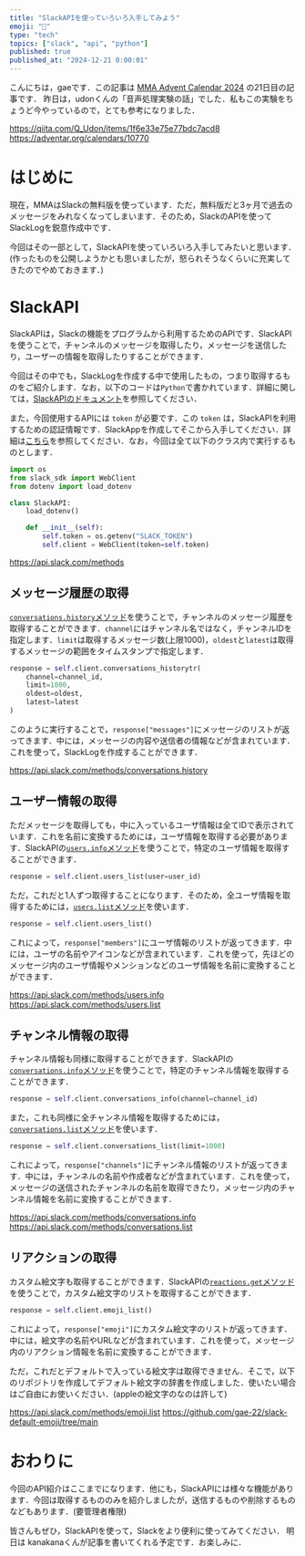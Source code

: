 ```yaml
---
title: "SlackAPIを使っていろいろ入手してみよう"
emoji: "👻"
type: "tech"
topics: ["slack", "api", "python"]
published: true
published_at: "2024-12-21 0:00:01"
---
```



こんにちは，gaeです．この記事は [MMA Advent Calendar 2024](https://adventar.org/calendars/10770) の21日目の記事です．
昨日は，udonくんの「音声処理実験の話」でした．私もこの実験をちょうど今やっているので，とても参考になりました．

https://qiita.com/Q_Udon/items/1f6e33e75e77bdc7acd8
https://adventar.org/calendars/10770

# はじめに


現在，MMAはSlackの無料版を使っています．ただ，無料版だと3ヶ月で過去のメッセージをみれなくなってしまいます．そのため，SlackのAPIを使ってSlackLogを鋭意作成中です．

今回はその一部として，SlackAPIを使っていろいろ入手してみたいと思います．(作ったものを公開しようかとも思いましたが，怒られそうなくらいに充実してきたのでやめておきます．)

# SlackAPI

SlackAPIは，Slackの機能をプログラムから利用するためのAPIです．SlackAPIを使うことで，チャンネルのメッセージを取得したり，メッセージを送信したり，ユーザーの情報を取得したりすることができます．

今回はその中でも，SlackLogを作成する中で使用したもの，つまり取得するものをご紹介します．なお，以下のコードは`Python`で書かれています．詳細に関しては，[SlackAPIのドキュメント](https://api.slack.com/methods)を参照してください．

また，今回使用するAPIには `token` が必要です．この `token` は，SlackAPIを利用するための認証情報です．SlackAppを作成してそこから入手してください．詳細は[こちら](https://api.slack.com/authentication/basics)を参照してください．なお，今回は全て以下のクラス内で実行するものとします．

```python
import os
from slack_sdk import WebClient
from dotenv import load_dotenv

class SlackAPI:
    load_dotenv()

    def __init__(self):
        self.token = os.getenv("SLACK_TOKEN")
        self.client = WebClient(token=self.token)
```

https://api.slack.com/methods

## メッセージ履歴の取得

[`conversations.history`メソッド](https://api.slack.com/methods/conversations.history)を使うことで，チャンネルのメッセージ履歴を取得することができます．`channel`にはチャンネル名ではなく，チャンネルIDを指定します．`limit`は取得するメッセージ数(上限1000)，`oldest`と`latest`は取得するメッセージの範囲をタイムスタンプで指定します．

```python
response = self.client.conversations_historytr(
    channel=channel_id,
    limit=1000,
    oldest=oldest,
    latest=latest
)
```

このように実行することで，`response["messages"]`にメッセージのリストが返ってきます．中には，メッセージの内容や送信者の情報などが含まれています．これを使って，SlackLogを作成することができます．

https://api.slack.com/methods/conversations.history

## ユーザー情報の取得

ただメッセージを取得しても，中に入っているユーザ情報は全てIDで表示されています．これを名前に変換するためには，ユーザ情報を取得する必要があります．SlackAPIの[`users.info`メソッド](https://api.slack.com/methods/users.info)を使うことで，特定のユーザ情報を取得することができます．

```python
response = self.client.users_list(user=user_id)
```

ただ，これだと1人ずつ取得することになります．そのため，全ユーザ情報を取得するためには，[`users.list`メソッド](https://api.slack.com/methods/users.list)を使います．

```python
response = self.client.users_list()
```

これによって，`response["members"]`にユーザ情報のリストが返ってきます．中には，ユーザの名前やアイコンなどが含まれています．これを使って，先ほどのメッセージ内のユーザ情報やメンションなどのユーザ情報を名前に変換することができます．

https://api.slack.com/methods/users.info
https://api.slack.com/methods/users.list

## チャンネル情報の取得


チャンネル情報も同様に取得することができます．SlackAPIの[`conversations.info`メソッド](https://api.slack.com/methods/conversations.info)を使うことで，特定のチャンネル情報を取得することができます．

```python
response = self.client.conversations_info(channel=channel_id)
```

また，これも同様に全チャンネル情報を取得するためには，[`conversations.list`メソッド](https://api.slack.com/methods/conversations.list)を使います．

```python
response = self.client.conversations_list(limit=1000)
```

これによって，`response["channels"]`にチャンネル情報のリストが返ってきます．中には，チャンネルの名前や作成者などが含まれています．これを使って，メッセージの送信されたチャンネルの名前を取得できたり，メッセージ内のチャンネル情報を名前に変換することができます．

https://api.slack.com/methods/conversations.info
https://api.slack.com/methods/conversations.list

## リアクションの取得


カスタム絵文字も取得することができます．SlackAPIの[`reactions.get`メソッド](https://api.slack.com/methods/emoji.list)を使うことで，カスタム絵文字のリストを取得することができます．

```python
response = self.client.emoji_list()
```

これによって，`response["emoji"]`にカスタム絵文字のリストが返ってきます．中には，絵文字の名前やURLなどが含まれています．これを使って，メッセージ内のリアクション情報を名前に変換することができます．

ただ，これだとデフォルトで入っている絵文字は取得できません．そこで，以下のリポジトリを作成してデフォルト絵文字の辞書を作成しました．使いたい場合はご自由にお使いください．(appleの絵文字のなのは許して)

https://api.slack.com/methods/emoji.list
https://github.com/gae-22/slack-default-emoji/tree/main

# おわりに

今回のAPI紹介はここまでになります．他にも，SlackAPIには様々な機能があります．今回は取得するもののみを紹介しましたが，送信するものや削除するものなどもあります．(要管理者権限)

皆さんもぜひ，SlackAPIを使って，Slackをより便利に使ってみてください．
明日は kanakanaくんが記事を書いてくれる予定です．お楽しみに．
